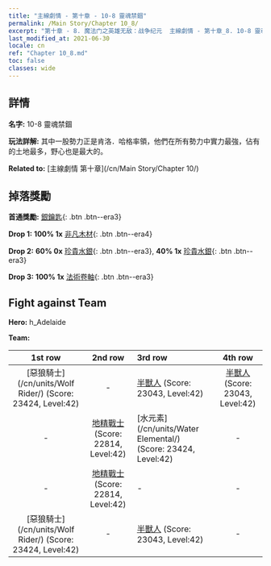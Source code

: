 ```yaml
---
title: "主線劇情 - 第十章 - 10-8 靈魂禁錮"
permalink: /Main Story/Chapter 10_8/
excerpt: "第十章 - 8. 魔法门之英雄无敌：战争纪元  主線劇情 - 第十章_8. 10-8 靈魂禁錮"
last_modified_at: 2021-06-30
locale: cn
ref: "Chapter 10_8.md"
toc: false
classes: wide
---
```


## 詳情

 **名字:** 10-8 靈魂禁錮

 **玩法詳解:** 其中一股勢力正是肯洛．哈格率領，他們在所有勢力中實力最強，佔有的土地最多，野心也是最大的。

 **Related to:** [主線劇情 第十章](/cn/Main Story/Chapter 10/)

## 掉落獎勵

 **首通獎勵:** [銀鑰匙](/cn/Items/con_693/){: .btn .btn--era3}

 **Drop 1:** **100% 1x** [非凡木材](/cn/Items/mat_34/){: .btn .btn--era4}

 **Drop 2:** **60% 0x** [珍貴水銀](/cn/Items/mat_28/){: .btn .btn--era3}, **40% 1x** [珍貴水銀](/cn/Items/mat_28/){: .btn .btn--era3}

 **Drop 3:** **100% 1x** [法術卷軸](/cn/Items/con_694/){: .btn .btn--era3}


## Fight against Team
 **Hero:** h_Adelaide

 **Team:**


  | 1st row | 2nd row | 3rd row | 4th row |
  |:----:|:----:|:----|:----:|
  | [惡狼騎士](/cn/units/Wolf Rider/) (Score: 23424, Level:42)  | - | [半獸人](/cn/units/Orc/) (Score: 23043, Level:42)  | [半獸人](/cn/units/Orc/) (Score: 23043, Level:42)  |
  | - | [地精戰士](/cn/units/Goblin/) (Score: 22814, Level:42)  | [水元素](/cn/units/Water Elemental/) (Score: 23424, Level:42)  | - |
  | - | [地精戰士](/cn/units/Goblin/) (Score: 22814, Level:42)  | - | - |
  | [惡狼騎士](/cn/units/Wolf Rider/) (Score: 23424, Level:42)  | - | [半獸人](/cn/units/Orc/) (Score: 23043, Level:42)  | - |


